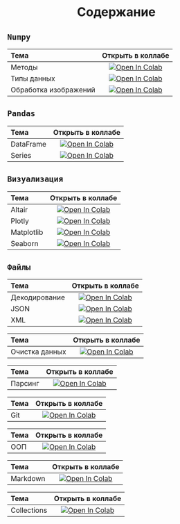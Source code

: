 # <center> Содержание

## `Numpy`
|Тема | Открыть в коллабе|
|:---|:---:|
|Методы | <a target="_blank" href="https://colab.research.google.com/github/NazarovMichail/Lectures-notes-MIPT/blob/master/Python/ipynb/Numpy%20Arrays.ipynb"> <img src="https://colab.research.google.com/assets/colab-badge.svg" alt="Open In Colab"/> </a>|
|Типы данных |<a target="_blank" href="https://colab.research.google.com/github/NazarovMichail/Lectures-notes-MIPT/blob/master/Python/ipynb/Numpy_Data_types.ipynb"><img src="https://colab.research.google.com/assets/colab-badge.svg" alt="Open In Colab"/></a> |
|Обработка изображений |<a target="_blank" href="https://colab.research.google.com/github/NazarovMichail/Lectures-notes-MIPT/blob/f7297d111b672d223aab1e37de0270925aedfcbf/Python/Numpy%20IMAGES.ipynb"><img src="https://colab.research.google.com/assets/colab-badge.svg" alt="Open In Colab"/></a> |

## `Pandas`

|Тема | Открыть в коллабе|
|:---|:---:|
| DataFrame|<a target="_blank" href="https://colab.research.google.com/github/NazarovMichail/Lectures-notes-MIPT/blob/master/Python/ipynb/Pandas%20DataFrame.ipynb"><img src="https://colab.research.google.com/assets/colab-badge.svg" alt="Open In Colab"/></a> |
| Series| <a target="_blank" href="https://colab.research.google.com/github/NazarovMichail/Lectures-notes-MIPT/blob/master/Python/ipynb/Pandas%20Series.ipynb"><img src="https://colab.research.google.com/assets/colab-badge.svg" alt="Open In Colab"/></a>|

## `Визуализация`

|Тема | Открыть в коллабе|
|:---|:---:|
|Altair |<a target="_blank" href="https://colab.research.google.com/github/NazarovMichail/Lectures-notes-MIPT/blob/master/Python/ipynb/Altair.ipynb"><img src="https://colab.research.google.com/assets/colab-badge.svg" alt="Open In Colab"/></a> |
| Plotly|<a target="_blank" href="https://colab.research.google.com/github/NazarovMichail/Lectures-notes-MIPT/blob/master/Python/ipynb/Plotly.ipynb"><img src="https://colab.research.google.com/assets/colab-badge.svg" alt="Open In Colab"/></a> |
|Matplotlib | <a target="_blank" href="https://colab.research.google.com/github/NazarovMichail/Lectures-notes-MIPT/blob/master/Python/ipynb/Matplotlib.ipynb"><img src="https://colab.research.google.com/assets/colab-badge.svg" alt="Open In Colab"/></a>|
|Seaborn |<a target="_blank" href="https://colab.research.google.com/github/NazarovMichail/Lectures-notes-MIPT/blob/master/Python/ipynb/Seaborn.ipynb"><img src="https://colab.research.google.com/assets/colab-badge.svg" alt="Open In Colab"/></a> |

## `Файлы`

|Тема | Открыть в коллабе|
|:---|:---:|
| Декодирование| <a target="_blank" href="https://colab.research.google.com/github/NazarovMichail/Lectures-notes-MIPT/blob/master/Python/ipynb/Encoder.ipynb"><img src="https://colab.research.google.com/assets/colab-badge.svg" alt="Open In Colab"/></a>|
| JSON| <a target="_blank" href="https://colab.research.google.com/github/NazarovMichail/Lectures-notes-MIPT/blob/master/Python/ipynb/JSON.ipynb"><img src="https://colab.research.google.com/assets/colab-badge.svg" alt="Open In Colab"/></a>|
| XML| <a target="_blank" href="https://colab.research.google.com/github/NazarovMichail/Lectures-notes-MIPT/blob/master/Python/ipynb/XML.ipynb"><img src="https://colab.research.google.com/assets/colab-badge.svg" alt="Open In Colab"/></a>|


|Тема | Открыть в коллабе|
|:---|:---:|
| Очистка данных| <a target="_blank" href="https://colab.research.google.com/github/NazarovMichail/Lectures-notes-MIPT/blob/master/Python/ipynb/Data%20clean.ipynb"><img src="https://colab.research.google.com/assets/colab-badge.svg" alt="Open In Colab"/></a>|

|Тема | Открыть в коллабе|
|:---|:---:|
| Парсинг| <a target="_blank" href="https://colab.research.google.com/github/NazarovMichail/Lectures-notes-MIPT/blob/master/Python/ipynb/Parsing.ipynb"><img src="https://colab.research.google.com/assets/colab-badge.svg" alt="Open In Colab"/></a>|

|Тема | Открыть в коллабе|
|:---|:---:|
| Git| <a target="_blank" href="https://colab.research.google.com/github/NazarovMichail/Lectures-notes-MIPT/blob/master/Python/ipynb/Git.ipynb"><img src="https://colab.research.google.com/assets/colab-badge.svg" alt="Open In Colab"/></a>|

|Тема | Открыть в коллабе|
|:---|:---:|
| ООП| <a target="_blank" href="https://colab.research.google.com/github/NazarovMichail/Lectures-notes-MIPT/blob/master/Python/ipynb/OOP.ipynb"><img src="https://colab.research.google.com/assets/colab-badge.svg" alt="Open In Colab"/></a>|

|Тема | Открыть в коллабе|
|:---|:---:|
| Markdown| <a target="_blank" href="https://colab.research.google.com/github/NazarovMichail/Lectures-notes-MIPT/blob/master/Python/ipynb/Markdown.ipynb"><img src="https://colab.research.google.com/assets/colab-badge.svg" alt="Open In Colab"/></a>|

|Тема | Открыть в коллабе|
|:---|:---:|
| Collections| <a target="_blank" href="https://colab.research.google.com/github/NazarovMichail/Lectures-notes-MIPT/blob/master/Python/ipynb/Collections.ipynb"><img src="https://colab.research.google.com/assets/colab-badge.svg" alt="Open In Colab"/></a>|
